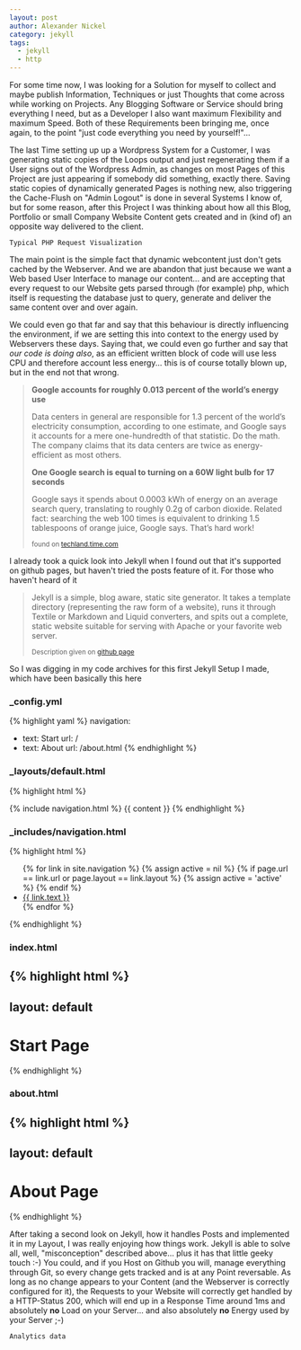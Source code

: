 ```yaml
---
layout: post
author: Alexander Nickel
category: jekyll
tags:
  - jekyll
  - http
---
```

For some time now, I was looking for a Solution for myself to collect and maybe publish Information, Techniques or just Thoughts that come across while working on Projects. Any Blogging Software or Service should bring everything I need, but as a Developer I also want maximum Flexibility and maximum Speed. Both of these Requirements been bringing me, once again, to the point "just code everything you need by yourself!"...

The last Time setting up up a Wordpress System for a Customer, I was generating static copies of the Loops output and just regenerating them if a User signs out of the Wordpress Admin, as changes on most Pages of this Project are just appearing if somebody did something, exactly there. Saving static copies of dynamically generated Pages is nothing new, also triggering the Cache-Flush on "Admin Logout" is done in several Systems I know of, but for some reason, after this Project I was thinking about how all this Blog, Portfolio or small Company Website Content gets created and in (kind of) an opposite way delivered to the client.

    Typical PHP Request Visualization

The main point is the simple fact that dynamic webcontent just don't gets cached by the Webserver. And we are abandon that just because we want a Web based User Interface to manage our content... and are accepting that every request to our Website gets parsed through (for example) php, which itself is requesting the database just to query, generate and deliver the same content over and over again.

We could even go that far and say that this behaviour is directly influencing the environment, if we are setting this into context to the energy used by Webservers these days. Saying that, we could even go further and say that *our code is doing also*, as an efficient written block of code will use less CPU and therefore account less energy... this is of course totally blown up, but in the end not that wrong.

<blockquote>
<p><strong>Google accounts for roughly 0.013 percent of the world’s energy use</strong></p>

<p>Data centers in general are responsible for 1.3 percent of the world’s electricity consumption, according to one estimate, and Google says it accounts for a mere one-hundredth of that statistic. Do the math. The company claims that its data centers are twice as energy-efficient as most others.</p>

<p><strong>One Google search is equal to turning on a 60W light bulb for 17 seconds</strong></p>

<p>Google says it spends about 0.0003 kWh of energy on an average search query, translating to roughly 0.2g of carbon dioxide. Related fact: searching the web 100 times is equivalent to drinking 1.5 tablespoons of orange juice, Google says. That’s hard work!</p>
<small>found on <a href="http://techland.time.com/2011/09/09/6-things-youd-never-guess-about-googles-energy-use/">techland.time.com</a></small>
</blockquote>

I already took a quick look into Jekyll when I found out that it's supported on github pages, but haven't tried the posts feature of it. For those who haven't heard of it

<blockquote><p>
Jekyll is a simple, blog aware, static site generator. It takes a template directory (representing the raw form of a website), runs it through Textile or Markdown and Liquid converters, and spits out a complete, static website suitable for serving with Apache or your favorite web server.
</p>
<small>Description given on <a href="https://github.com/mojombo/jekyll">github page</a></small>
</blockquote>

So I was digging in my code archives for this first Jekyll Setup I made, which have been basically this here

### \_config.yml

{% highlight yaml %}
navigation:
- text: Start
  url: /
- text: About
  url: /about.html
{% endhighlight %}

### \_layouts/default.html

{% highlight html %}
<html>
  <head>
    <!-- ... -->
  </head>
  <body>
    {% include navigation.html %}
    {{ content }}
  </body>
</html>
{% endhighlight %}

### \_includes/navigation.html

{% highlight html %}
<ul class="nav">
  {% for link in site.navigation %}
    {% assign active = nil %}
    {% if page.url == link.url or page.layout == link.layout %}
      {% assign active = 'active' %}
    {% endif %}
    <li class="{{ active }}">
      <a href="{{ link.url }}">{{ link.text }}</a>
    </li>
  {% endfor %}
</ul>
{% endhighlight %}

### index.html

{% highlight html %}
---
layout: default
---
<h1>Start Page</h1>
{% endhighlight %}

### about.html

{% highlight html %}
---
layout: default
---
<h1>About Page</h1>
{% endhighlight %}

After taking a second look on Jekyll, how it handles Posts and implemented it in my Layout, I was really enjoying how things work. Jekyll is able to solve all, well, "misconception" described above... plus it has that little geeky touch :-) You could, and if you Host on Github you will, manage everything through Git, so every change gets tracked and is at any Point reversable. As long as no change appears to your Content (and the Webserver is correctly configured for it), the Requests to your Website will correctly get handled by a HTTP-Status 200, which will end up in a Response Time around 1ms and absolutely **no** Load on your Server... and also absolutely **no** Energy used by your Server ;-)

    Analytics data